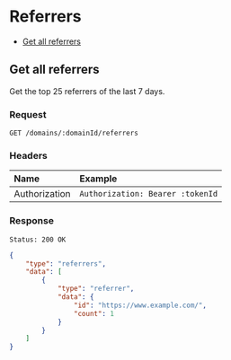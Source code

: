 # Referrers

- [Get all referrers](#get-all-referrers)

## Get all referrers

Get the top 25 referrers of the last 7 days.

### Request

```
GET /domains/:domainId/referrers
```

### Headers

| Name | Example |
|:-----------|:------------|
| Authorization | `Authorization: Bearer :tokenId` |

### Response

```
Status: 200 OK
```

```json
{
	"type": "referrers",
	"data": [
		{
			"type": "referrer",
			"data": {
				"id": "https://www.example.com/",
				"count": 1
			}
		}
	]
}
```
